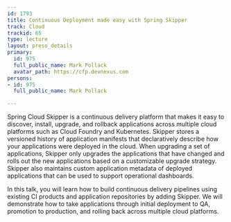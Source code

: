 ```yaml
---
id: 1793
title: Continuous Deployment made easy with Spring Skipper
track: Cloud
trackid: 65
type: lecture
layout: preso_details
primary:
  id: 975
  full_public_name: Mark Pollack
  avatar_path: https://cfp.devnexus.com
persons:
- id: 975
  full_public_name: Mark Pollack

---
```

Spring Cloud Skipper is a continuous delivery platform that makes it easy to discover, install, upgrade, and rollback applications across multiple cloud platforms such as Cloud Foundry and Kubernetes. Skipper stores a versioned history of application manifests that declaratively describe how your applications were deployed in the cloud.   When upgrading a set of applications, Skipper only upgrades the applications that have changed and rolls out the new applications based on a customizable upgrade strategy.  Skipper also maintains custom application metadata of deployed applications that can be used to support operational dashboards.  

In this talk, you will learn how to build continuous delivery pipelines using existing CI products and application repositories by adding Skipper.  We will demonstrate how to take applications through initial deployment to QA, promotion to production, and rolling back across multiple cloud platforms.

